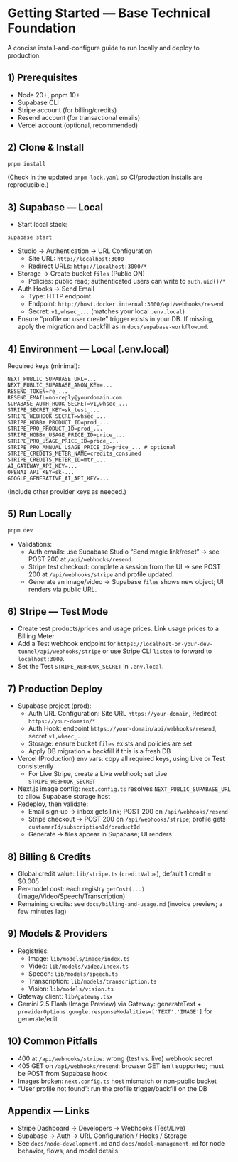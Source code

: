 # Getting Started — Base Technical Foundation

A concise install-and-configure guide to run locally and deploy to production.

## 1) Prerequisites
- Node 20+, pnpm 10+
- Supabase CLI
- Stripe account (for billing/credits)
- Resend account (for transactional emails)
- Vercel account (optional, recommended)

## 2) Clone & Install
```bash
pnpm install
```
(Check in the updated `pnpm-lock.yaml` so CI/production installs are reproducible.)

## 3) Supabase — Local
- Start local stack:
```bash
supabase start
```
- Studio → Authentication → URL Configuration
  - Site URL: `http://localhost:3000`
  - Redirect URLs: `http://localhost:3000/*`
- Storage → Create bucket `files` (Public ON)
  - Policies: public read; authenticated users can write to `auth.uid()/*`
- Auth Hooks → Send Email
  - Type: HTTP endpoint
  - Endpoint: `http://host.docker.internal:3000/api/webhooks/resend`
  - Secret: `v1,whsec_...` (matches your local `.env.local`)
- Ensure “profile on user create” trigger exists in your DB. If missing, apply the migration and backfill as in `docs/supabase-workflow.md`.

## 4) Environment — Local (.env.local)
Required keys (minimal):
```
NEXT_PUBLIC_SUPABASE_URL=...
NEXT_PUBLIC_SUPABASE_ANON_KEY=...
RESEND_TOKEN=re_...
RESEND_EMAIL=no-reply@yourdomain.com
SUPABASE_AUTH_HOOK_SECRET=v1,whsec_...
STRIPE_SECRET_KEY=sk_test_...
STRIPE_WEBHOOK_SECRET=whsec_...
STRIPE_HOBBY_PRODUCT_ID=prod_...
STRIPE_PRO_PRODUCT_ID=prod_...
STRIPE_HOBBY_USAGE_PRICE_ID=price_...
STRIPE_PRO_USAGE_PRICE_ID=price_...
STRIPE_PRO_ANNUAL_USAGE_PRICE_ID=price_... # optional
STRIPE_CREDITS_METER_NAME=credits_consumed
STRIPE_CREDITS_METER_ID=mtr_...
AI_GATEWAY_API_KEY=...
OPENAI_API_KEY=sk-...
GOOGLE_GENERATIVE_AI_API_KEY=...
```
(Include other provider keys as needed.)

## 5) Run Locally
```bash
pnpm dev
```
- Validations:
  - Auth emails: use Supabase Studio “Send magic link/reset” → see POST 200 at `/api/webhooks/resend`.
  - Stripe test checkout: complete a session from the UI → see POST 200 at `/api/webhooks/stripe` and profile updated.
  - Generate an image/video → Supabase `files` shows new object; UI renders via public URL.

## 6) Stripe — Test Mode
- Create test products/prices and usage prices. Link usage prices to a Billing Meter.
- Add a Test webhook endpoint for `https://localhost-or-your-dev-tunnel/api/webhooks/stripe` or use Stripe CLI `listen` to forward to `localhost:3000`.
- Set the Test `STRIPE_WEBHOOK_SECRET` in `.env.local`.

## 7) Production Deploy
- Supabase project (prod):
  - Auth URL Configuration: Site URL `https://your-domain`, Redirect `https://your-domain/*`
  - Auth Hook: endpoint `https://your-domain/api/webhooks/resend`, secret `v1,whsec_...`
  - Storage: ensure bucket `files` exists and policies are set
  - Apply DB migration + backfill if this is a fresh DB
- Vercel (Production) env vars: copy all required keys, using Live or Test consistently
  - For Live Stripe, create a Live webhook; set Live `STRIPE_WEBHOOK_SECRET`
- Next.js image config: `next.config.ts` resolves `NEXT_PUBLIC_SUPABASE_URL` to allow Supabase storage host
- Redeploy, then validate:
  - Email sign‑up → inbox gets link; POST 200 on `/api/webhooks/resend`
  - Stripe checkout → POST 200 on `/api/webhooks/stripe`; profile gets `customerId/subscriptionId/productId`
  - Generate → files appear in Supabase; UI renders

## 8) Billing & Credits
- Global credit value: `lib/stripe.ts` (`creditValue`), default 1 credit = $0.005
- Per‑model cost: each registry `getCost(...)` (Image/Video/Speech/Transcription)
- Remaining credits: see `docs/billing-and-usage.md` (invoice preview; a few minutes lag)

## 9) Models & Providers
- Registries:
  - Image: `lib/models/image/index.ts`
  - Video: `lib/models/video/index.ts`
  - Speech: `lib/models/speech.ts`
  - Transcription: `lib/models/transcription.ts`
  - Vision: `lib/models/vision.ts`
- Gateway client: `lib/gateway.tsx`
- Gemini 2.5 Flash (Image Preview) via Gateway: generateText + `providerOptions.google.responseModalities=['TEXT','IMAGE']` for generate/edit

## 10) Common Pitfalls
- 400 at `/api/webhooks/stripe`: wrong (test vs. live) webhook secret
- 405 GET on `/api/webhooks/resend`: browser GET isn’t supported; must be POST from Supabase hook
- Images broken: `next.config.ts` host mismatch or non‑public bucket
- “User profile not found”: run the profile trigger/backfill on the DB

## Appendix — Links
- Stripe Dashboard → Developers → Webhooks (Test/Live)
- Supabase → Auth → URL Configuration / Hooks / Storage
- See `docs/node-development.md` and `docs/model-management.md` for node behavior, flows, and model details.

